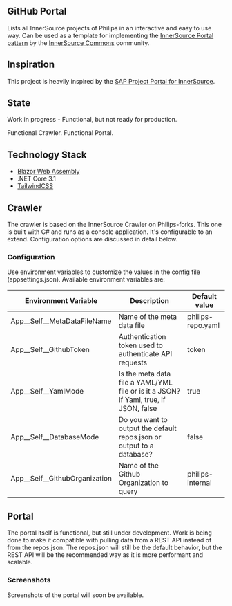 ## GitHub Portal
Lists all InnerSource projects of Philips in an interactive and easy to use way. Can be used as a template for implementing the [InnerSource Portal pattern](https://patterns.innersourcecommons.org/p/innersource-portal) by the [InnerSource Commons](http://innersourcecommons.org/) community.

## Inspiration
This project is heavily inspired by the [SAP Project Portal for InnerSource](https://github.com/SAP/project-portal-for-innersource).

## State
Work in progress - Functional, but not ready for production.

Functional Crawler.
Functional Portal.

## Technology Stack
* [Blazor Web Assembly](https://dotnet.microsoft.com/apps/aspnet/web-apps/blazor)  
* .NET Core 3.1
* [TailwindCSS](https://tailwindcss.com/)

## Crawler
The crawler is based on the InnerSource Crawler on Philips-forks. This one is built with C# and runs as a console application. It's configurable to an extend. Configuration options are discussed in detail below.

### Configuration
Use environment variables to customize the values in the config file (appsettings.json).
Available environment variables are:

| Environment Variable  | Description | Default value |
| ------------ | --------------- | --------------- |
| App__Self__MetaDataFileName | Name of the meta data file | philips-repo.yaml
| App__Self__GithubToken | Authentication token used to authenticate API requests | token
| App__Self__YamlMode | Is the meta data file a YAML/YML file or is it a JSON? If Yaml, true, if JSON, false | true
| App__Self__DatabaseMode | Do you want to output the default repos.json or output to a database? | false
| App__Self__GithubOrganization | Name of the Github Organization to query | philips-internal


## Portal
The portal itself is functional, but still under development. Work is being done to make it compatible with pulling data from a REST API instead of from the repos.json. 
The repos.json will still be the default behavior, but the REST API will be the recommended way as it is more performant and scalable.


### Screenshots
Screenshots of the portal will soon be available.
